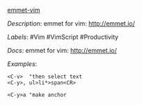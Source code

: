 [emmet-vim](https://github.com/mattn/emmet-vim)

*Description*: emmet for vim: http://emmet.io/

*Labels*: #Vim #VimScript #Productivity

*Docs*: emmet for vim: http://emmet.io/

*Examples*:

```vim
<C-v>  "then select text
<C-y>, ul>li*>span<CR>

<C-y>a "make anchor
```
